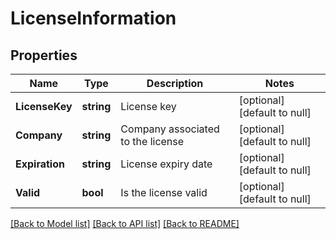 # LicenseInformation

## Properties
Name | Type | Description | Notes
------------ | ------------- | ------------- | -------------
**LicenseKey** | **string** | License key | [optional] [default to null]
**Company** | **string** | Company associated to the license | [optional] [default to null]
**Expiration** | **string** | License expiry date | [optional] [default to null]
**Valid** | **bool** | Is the license valid | [optional] [default to null]

[[Back to Model list]](../README.md#documentation-for-models) [[Back to API list]](../README.md#documentation-for-api-endpoints) [[Back to README]](../README.md)


